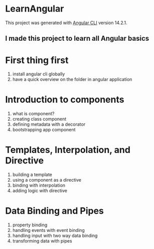# LearnAngular

This project was generated with [Angular CLI](https://github.com/angular/angular-cli) version 14.2.1.

## I made this project to learn all Angular basics

# First thing first

1. install angular cli globally
2. have a quick overview on the folder in angular application

# Introduction to components

1. what is component?
2. creating class component
3. defining metadata with a decorator
4. bootstrapping app component

# Templates, Interpolation, and Directive

1. building a template
2. using a component as a directive
3. binding with interpolation
4. adding logic with directive

# Data Binding and Pipes
1. property binding
2. handling events with event binding
3. handling input with two way data binding
4. transforming data with pipes
